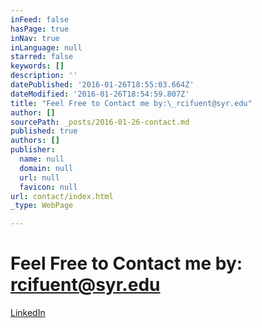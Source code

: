 ```yaml
---
inFeed: false
hasPage: true
inNav: true
inLanguage: null
starred: false
keywords: []
description: ''
datePublished: '2016-01-26T18:55:03.664Z'
dateModified: '2016-01-26T18:54:59.807Z'
title: "Feel Free to Contact me by:\_rcifuent@syr.edu"
author: []
sourcePath: _posts/2016-01-26-contact.md
published: true
authors: []
publisher:
  name: null
  domain: null
  url: null
  favicon: null
url: contact/index.html
_type: WebPage

---
```

# 

# Feel Free to Contact me by: rcifuent@syr.edu

[LinkedIn][0]

[0]: https://www.linkedin.com/in/rafacifuentes